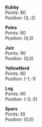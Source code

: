 **Kubby**  
Points: 80  
Position: (3,-2)

**Poles**  
Points: 80  
Position: (0,0)

**Juiz**  
Points: 90  
Position: (0,0)

**YellowNerd**  
Points: 80  
Position: (-1,-1)

**Log**  
Points: 80  
Position: (-3,-2)

**Spars**  
Points: 55  
Position: (0,0)
